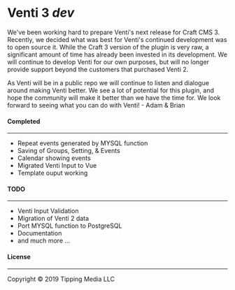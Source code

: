 # Venti 3 *dev*
We've been working hard to prepare Venti's next release for Craft CMS 3. Recently, we decided what was best for Venti's continued development was to open source it. While the Craft 3 version of the plugin is very raw, a significant amount of time has already been invested in its development. We will continue to develop Venti for our own purposes, but will no longer provide support beyond the customers that purchased Venti 2.

As Venti will be in a public repo we will continue to listen and dialogue around making Venti better. We see a lot of potential for this plugin, and hope the community will make it better than we have the time for. We look forward to seeing what you can do with Venti! - Adam & Brian


 #### Completed
  ___
  * Repeat events generated by MYSQL function
  * Saving of Groups, Setting, & Events
  * Calendar showing events
  * Migrated Venti Input to Vue
  * Template ouput working
  
 #### TODO
 ___
  * Venti Input Validation
  * Migration of Venti 2 data 
  * Port MYSQL function to PostgreSQL
  * Documentation
  * and much more …

  #### License
  ___
  Copyright © 2019 Tipping Media LLC